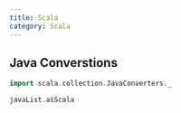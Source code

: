 ```yaml
---
title: Scala
category: Scala
---
```


## Java Converstions

```scala
import scala.collection.JavaConverters._

javaList.asScala
```